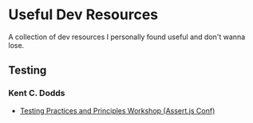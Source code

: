 # Useful Dev Resources

A collection of dev resources I personally found useful and don't wanna lose.

## Testing

### Kent C. Dodds

- [Testing Practices and Principles Workshop (Assert.js Conf)
](https://youtu.be/VQZx1Z3sW0E?si=OysbXQEoNLSb5NOw)
